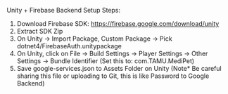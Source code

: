 Unity + Firebase Backend Setup Steps:

1. Download Firebase SDK: https://firebase.google.com/download/unity
2. Extract SDK Zip
3. On Unity -> Import Package, Custom Package -> Pick dotnet4/FirebaseAuth.unitypackage
3. On Unity, click on File -> Build Settings -> Player Settings -> Other Settings -> Bundle Identifier (Set this to: com.TAMU.MediPet)
4. Save google-services.json to Assets Folder on Unity (Note* Be careful sharing this file or uploading to Git, this is like Password to Google Backend)